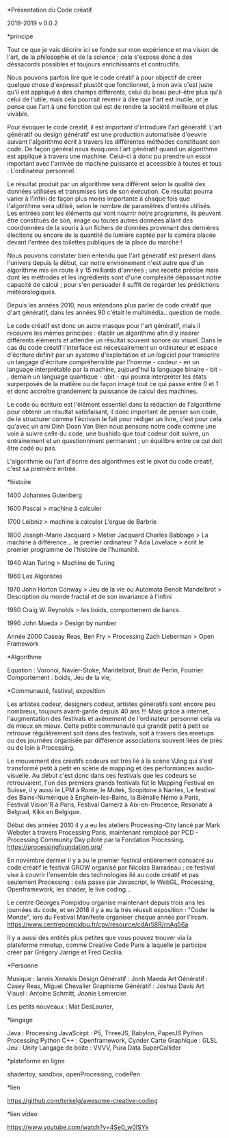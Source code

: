 *Présentation du Code créatif

2019-2019
v 0.0.2


*principe

Tout ce que je vais décrire ici se fonde sur mon expérience et ma vision de l'art, de la philosophie et de la science ; cela s'expose donc à des déssacords possibles et toujours enrichissants et contructifs.

Nous pouvons parfois lire que le code créatif à pour objectif de créer quelque chose d'expressif plustôt que fonctionnel, à mon avis c'est juste qu'il est appliqué à des champs différents, celui du beau peut-être plus qu'à celui de l'utile, mais cela pourrait revenir à dire que l'art est inutile, or je pense que l'art à une fonction qui est de rendre la société meilleure et plus vivable.

Pour évoquer le code créatif, il est important d'introduire l'art génératif. L'art génératif ou design génératif est une production automatisée d'oeuvre suivant l'algorithme écrit à travers les différentes méthodes constituant son code.
De façon général nous évoquons l'art génératif quand un algorithme est appliqué à travers une machine. Celui-ci à donc pu prendre un essor important avec l'arrivée de machine puissante et accessible à toutes et tous : L'ordinateur personnel.


Le résultat produit par un algorithme sera différent selon la qualité des données utilisées et transmises lors de son éxécution. Ce résultat pourra varier à l'infini de façon plus moins importante à chaque fois que l'algorithme sera utilisé, selon le nombre de paramètres d'entrés utilisés. Les entrées sont les éléments qui vont nourrir notre programme, ils peuvent être constitués de son, image ou toutes autres données allant des coordonnées de la souris à un fichers de données provenant des dernières élections ou encore de la quantité de lumière captée par la caméra placée devant l'entrée des toilettes publiques de la place du marché !


Nous pouvons constater bien entendu que l'art génératif est présent dans l'univers depuis la début, car notre environement n'est autre que d'un algorithme mis en route il y 15 milliards d'années ; une recette précise mais dont les méthodes et les ingrédients sont d'une complexité dépassant notre capacité de calcul ; pour s'en persuader il suffit de regarder les prédictions météorologiques.

Depuis les années 2010, nous entendons plus parler de code créatif que d'art génératif, dans les années 90 c'était le multimédia...question de mode.

Le code créatif est donc un autre masque pour l'art génératif, mais il recouvre les mêmes principes : établir un algorithme afin d'y insérer différents éléments et attendre un résultat souvent sonore ou visuel. Dans le cas du code créatif l'interface est nécessairement un ordinateur et espace d'écriture definit par un systeme d'exploitation et un logiciel pour transcrire un langage d'écriture compréhensible par l'homme - codeur - en un language interprétable par la machine, aujourd'hui la language binaire - bit - , demain un language quantique - qbit - qui pourra interpréter les états surperposés de la matière ou de façon imagé tout ce qui passe entre 0 et 1 et donc accroître grandement la puissance de calcul des machines.

Le code ou écriture est l'élément essentiel dans la rédaction de l'algorithme pour obtenir un résultat satisfaisant, il donc important de penser son code, de le structurer comme l'écrivain le fait pour rédiger un livre, c'est pour cela qu'avec un ami Dinh Doan Van Bien nous pensons notre code comme une voie à suivre celle du code, une bushido que tout codeur doit suivre, un entrainement et un questionnment permanent ; un équilibre entre ce qui doit être codé ou pas.

<!-- Le but du code d'écrire une methode qui traduira une équation, un design, un objectif de tel façon que l'introduction d'éléments externes se fasse de façon simple et efficace. -->

L'algorithmie ou l'art d'écrire des algorithmes est le pivot du code créatif, c'est sa première entrée.



*histoire


1400
Johannes Gutenberg

1600
Pascal > machine à calculer

1700
Leibniz > machine à calculer
L'orgue de Barbrie

1800
Joseph-Marie Jacquard > Métier Jacquard
Charles Babbage > La machine à différence... le premier ordinateur ?
Ada Lovelace > écrit le premier programme de l'histoire de l'humanité.

1940
Alan Turing > Machine de Turing

1960
Les Algoristes

1970
John Horton Conway > Jeu de la vie ou Automata
Benoît Mandelbrot > Description du monde fractal et de son invariance à l'infini

1980
Craig W. Reynolds > les boids, comportement de bancs.

1990
John Maeda > Design by number

Année 2000
Caseay Reas, Ben Fry > Processing
Zach Lieberman > Open Framework



<!-- *Les chemins

Classic Coding
Live coding 
Apprentissage profond - Machine learning
RayMarching
3D -->

*Algorithme

Equation : Voronoi, Navier-Stoke, Mandelbrot, Bruit de Perlin, Fourrier
Comportement : boids, Jeu de la vie, 



<!-- Le code créatif agit souvent comme un détournement d'algorithme par l'insertion d'éléments variés,  -->

*Communauté, festival, exposition

Les artistes codeur, designers codeur, artistes génératifs sont encore peu nombreux, toujours avant-garde depuis 40 ans !!! Mais grâce à internet, l'augmentation des festivals et avénement de l'ordinateur personnel cela va de mieux en mieux.
Cette petite communauté qui grandit petit à petit se retrouve régulièrement soit dans des festivals, soit à travers des meetups ou des journées organisée par différence associations souvent liées de près ou de loin à Processing.

Le mouvement des créatifs codeurs est très lié à la scène VJing qui s'est transformé petit à petit en scène de mapping et des performances audio-visuelle.
Au début c'est donc dans ces festivals que les codeurs se retrouvaient, l'un des premiers grands festivals fût le Mapping Festival en Suisse, il y aussi le LPM à Rome, le Mutek, Scopitone à Nantes, Le festival des Bains-Numérique à Enghein-les-Bains, la Biénalle Némo à Paris, Festival Vision'R à Paris, Festival Gamerz à Aix-en-Procence, Resonate à Belgrad, Kikk en Belgique.

Début des années 2010 il y a eu les ateliers Processing-City lancé par Mark Webster à travers Processing Paris, maintenant remplacé par PCD - Processing Community Day piloté par la Fondation Processing.
https://processingfoundation.org/

En novembre dernier il y a au le premier festival entièrement consacré au code créatif le festival GROW organisé par Nicolas Barradeau ; ce festival vise à couvrir l'ensemble des technologies lié au code créatif et pas seulement Processing : cela passe par Javascript, le WebGL, Processing, Openframework, les shader, le live coding...


Le centre Georges Pompidou organise maintenant depuis trois ans les journées du code, et en 2018 il y a eu la très réussit exposition : "Coder le Monde", lors du Festival Manifeste organiser chaque année par l'Ircam.
https://www.centrepompidou.fr/cpv/resource/cdAr58R/rnAg56a

Il y a aussi des entités plus petites que vous pouvez trouver via la plateforme mmetup, comme Creative Code Paris à laquelle je participe créer par Grégory Jarrige et Fred Cecilia.







*Personne

Musique : Iannis Xenakis
Design Génératif : Jonh Maeda
Art Génératif : Casey Reas, Miguel Chevalier
Graphisme Génératif : Joshua Davis
Art Visuel : Antoine Schmitt, Joanie Lemercier

Les petits nouveaux :
Mat DesLaurier, 


*langage

Java : Processing 
JavaScirpt : P5, ThreeJS, Babylon, PaperJS
Python Processing Python
C++ : Openframework, Cynder
Carte Graphique : GLSL
Jeu : Unity
Langage de boite : VVVV, Pura Data
SuperCollider


*plateforme en ligne

shadertoy, sandbox, openProcessing, codePen


*lien

https://github.com/terkelg/awesome-creative-coding


*lien video

https://www.youtube.com/watch?v=4Se0_w0ISYk

